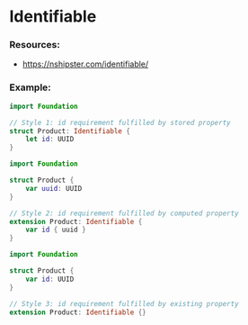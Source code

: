 # Identifiable

### Resources:
- https://nshipster.com/identifiable/

### Example:

```swift
import Foundation

// Style 1: id requirement fulfilled by stored property
struct Product: Identifiable {
    let id: UUID
}

```

```swift
import Foundation

struct Product {
    var uuid: UUID
}

// Style 2: id requirement fulfilled by computed property
extension Product: Identifiable {
    var id { uuid }
}
```

```swift
import Foundation

struct Product {
    var id: UUID
}

// Style 3: id requirement fulfilled by existing property
extension Product: Identifiable {}
```
